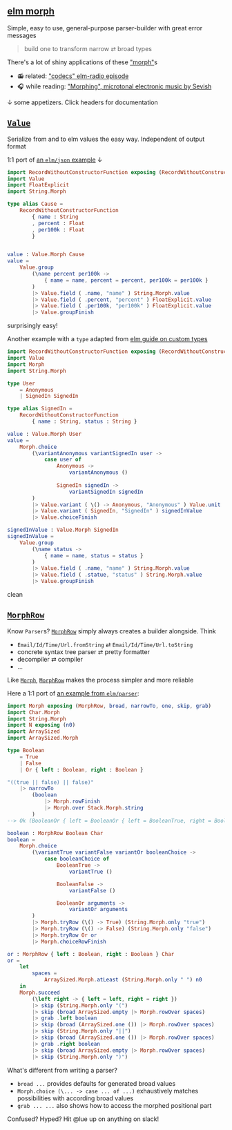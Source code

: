## [elm morph](https://dark.elm.dmy.fr/packages/lue-bird/elm-morph/latest/)

Simple, easy to use, general-purpose parser-builder with great error messages

> build one to transform narrow ⇄ broad types

There's a lot of shiny applications of these ["morph"](Morph)s

  - 📻 related: ["codecs" elm-radio episode](https://elm-radio.com/episode/codecs/)
  - 🎧 while reading: ["Morphing", microtonal electronic music by Sevish](https://youtu.be/J-JZhCWsk3M?t=1702)

↓ some appetizers. Click headers for documentation

## [`Value`](Value)

Serialize from and to elm values the easy way.
Independent of output format

1:1 port of [an `elm/json` example](https://dark.elm.dmy.fr/packages/elm/json/latest/) ↓

```elm
import RecordWithoutConstructorFunction exposing (RecordWithoutConstructorFunction)
import Value
import FloatExplicit
import String.Morph

type alias Cause =
    RecordWithoutConstructorFunction
        { name : String
        , percent : Float
        , per100k : Float
        }


value : Value.Morph Cause
value =
    Value.group
        (\name percent per100k ->
            { name = name, percent = percent, per100k = per100k }
        )
        |> Value.field ( .name, "name" ) String.Morph.value
        |> Value.field ( .percent, "percent" ) FloatExplicit.value
        |> Value.field ( .per100k, "per100k" ) FloatExplicit.value
        |> Value.groupFinish
```
surprisingly easy!

Another example with a `type` adapted from [elm guide on custom types](https://guide.elm-lang.org/types/custom_types.html)
```elm
import RecordWithoutConstructorFunction exposing (RecordWithoutConstructorFunction)
import Value
import Morph
import String.Morph

type User
    = Anonymous
    | SignedIn SignedIn

type alias SignedIn =
    RecordWithoutConstructorFunction
        { name : String, status : String }

value : Value.Morph User
value =
    Morph.choice
        (\variantAnonymous variantSignedIn user ->
            case user of
                Anonymous ->
                    variantAnonymous ()
                
                SignedIn signedIn ->
                    variantSignedIn signedIn
        )
        |> Value.variant ( \() -> Anonymous, "Anonymous" ) Value.unit
        |> Value.variant ( SignedIn, "SignedIn" ) signedInValue
        |> Value.choiceFinish

signedInValue : Value.Morph SignedIn
signedInValue =
    Value.group
        (\name status ->
            { name = name, status = status }
        )
        |> Value.field ( .name, "name" ) String.Morph.value
        |> Value.field ( .statue, "status" ) String.Morph.value
        |> Value.groupFinish
```
clean

## [`MorphRow`](Morph#MorphRow)

Know `Parser`s? [`MorphRow`](Morph#MorphRow) simply always creates a builder alongside. Think

  - `Email/Id/Time/Url.fromString` ⇄ `Email/Id/Time/Url.toString`
  - concrete syntax tree parser ⇄ pretty formatter
  - decompiler ⇄ compiler
  - ...

Like [`Morph`](Morph#Morph), [`MorphRow`](Morph#MorphRow) makes the process simpler and more reliable

Here a 1:1 port of [an example from `elm/parser`](https://dark.elm.dmy.fr/packages/elm/parser/latest/Parser#lazy):
```elm
import Morph exposing (MorphRow, broad, narrowTo, one, skip, grab)
import Char.Morph
import String.Morph
import N exposing (n0)
import ArraySized
import ArraySized.Morph

type Boolean
    = True
    | False
    | Or { left : Boolean, right : Boolean }

"((true || false) || false)"
    |> narrowTo
        (boolean
            |> Morph.rowFinish
            |> Morph.over Stack.Morph.string
        )
--> Ok (BooleanOr { left = BooleanOr { left = BooleanTrue, right = BooleanFalse }, right = BooleanFalse })

boolean : MorphRow Boolean Char
boolean =
    Morph.choice
        (\variantTrue variantFalse variantOr booleanChoice ->
            case booleanChoice of
                BooleanTrue ->
                    variantTrue ()

                BooleanFalse ->
                    variantFalse ()

                BooleanOr arguments ->
                    variantOr arguments
        )
        |> Morph.tryRow (\() -> True) (String.Morph.only "true")
        |> Morph.tryRow (\() -> False) (String.Morph.only "false")
        |> Morph.tryRow Or or
        |> Morph.choiceRowFinish

or : MorphRow { left : Boolean, right : Boolean } Char
or =
    let 
        spaces =
            ArraySized.Morph.atLeast (String.Morph.only " ") n0
    in
    Morph.succeed
        (\left right -> { left = left, right = right })
        |> skip (String.Morph.only "(")
        |> skip (broad ArraySized.empty |> Morph.rowOver spaces)
        |> grab .left boolean
        |> skip (broad (ArraySized.one ()) |> Morph.rowOver spaces)
        |> skip (String.Morph.only "||")
        |> skip (broad (ArraySized.one ()) |> Morph.rowOver spaces)
        |> grab .right boolean
        |> skip (broad ArraySized.empty |> Morph.rowOver spaces)
        |> skip (String.Morph.only ")")
```

What's different from writing a parser?

  - `broad ...` provides defaults for generated broad values
  - `Morph.choice (\... -> case ... of ...)` exhaustively matches possibilities with according broad values
  - `grab ... ...` also shows how to access the morphed positional part

Confused? Hyped? Hit @lue up on anything on slack!
